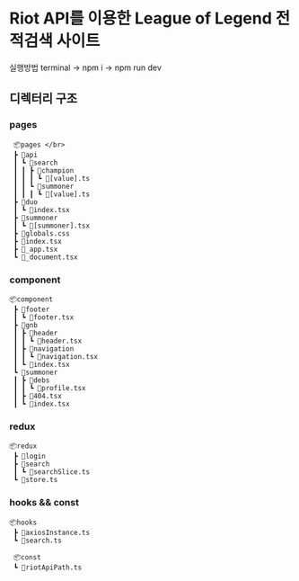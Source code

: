 # Riot API를 이용한 League of Legend 전적검색 사이트

실행방법
terminal -> npm i -> npm run dev


## 디렉터리 구조
### pages
```
 📦pages </br>
 ┣ 📂api  
 ┃ ┗ 📂search  
 ┃ ┃ ┣ 📂champion  
 ┃ ┃ ┃ ┗ 📜[value].ts  
 ┃ ┃ ┗ 📂summoner  
 ┃ ┃ ┃ ┗ 📜[value].ts  
 ┣ 📂duo  
 ┃ ┗ 📜index.tsx  
 ┣ 📂summoner  
 ┃ ┗ 📜[summoner].tsx  
 ┣ 📜globals.css  
 ┣ 📜index.tsx  
 ┣ 📜_app.tsx  
 ┗ 📜_document.tsx  
```
### component
```
📦component  
 ┣ 📂footer  
 ┃ ┗ 📜footer.tsx  
 ┣ 📂gnb  
 ┃ ┣ 📂header  
 ┃ ┃ ┗ 📜header.tsx  
 ┃ ┣ 📂navigation  
 ┃ ┃ ┗ 📜navigation.tsx  
 ┃ ┗ 📜index.tsx  
 ┗ 📂summoner  
 ┃ ┣ 📂debs  
 ┃ ┃ ┗ 📜profile.tsx  
 ┃ ┣ 📜404.tsx  
 ┃ ┗ 📜index.tsx  
```
### redux
```
📦redux
 ┣ 📂login
 ┣ 📂search
 ┃ ┗ 📜searchSlice.ts
 ┗ 📜store.ts
```

### hooks && const
```
📦hooks  
 ┣ 📜axiosInstance.ts  
 ┗ 📜search.ts  
 
 📦const  
 ┗ 📜riotApiPath.ts  
```
